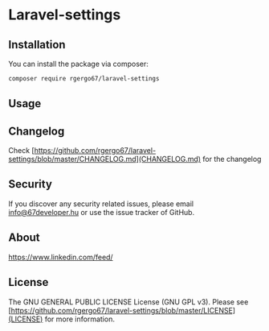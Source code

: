 Laravel-settings
===

Installation
---
You can install the package via composer:

```bash
composer require rgergo67/laravel-settings
```

Usage
---


Changelog
---
Check [https://github.com/rgergo67/laravel-settings/blob/master/CHANGELOG.md](CHANGELOG.md) for the changelog

Security
---
If you discover any security related issues, please email <info@67developer.hu> or use the issue tracker of GitHub.

About
---
https://www.linkedin.com/feed/

License
---
The GNU GENERAL PUBLIC LICENSE License (GNU GPL v3). Please see [https://github.com/rgergo67/laravel-settings/blob/master/LICENSE](LICENSE) for more information.